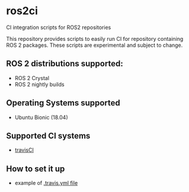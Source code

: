 # ros2ci

CI integration scripts for ROS2 repositories

This repository provides scripts to easily run CI for repository containing ROS 2 packages.
These scripts are experimental and subject to change.

## ROS 2 distributions supported:

- ROS 2 Crystal
- ROS 2 nightly builds

## Operating Systems supported

- Ubuntu Bionic (18.04)

## Supported CI systems

- [travisCI](https://travis-ci.org/)

## How to set it up

- example of [.travis.yml file](example_travis_config.yml)
